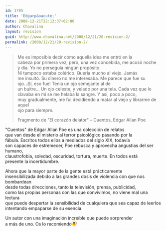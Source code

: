 ```yaml
---
id: 1785
title: 'Edgarp&oacute;'
date: 2008-12-21T22:12:37+02:00
author: Chavalina
layout: revision
guid: http://www.chavalina.net/2008/12/21/20-revision-2/
permalink: /2008/12/21/20-revision-2/
---
```

  


> Me es imposible decir c&oacute;mo aquella idea me entr&oacute; en la  
> cabeza por primera vez; pero, una vez concebida, me acos&oacute; noche  
> y d&iacute;a. Yo no persegu&iacute;a ning&uacute;n prop&oacute;sito.  
> Ni tampoco estaba col&eacute;rico. Quer&iacute;a mucho al viejo. Jam&aacute;s  
> me insult&oacute;. Su dinero no me interesaba. Me parece que fue su  
> ojo. &iexcl;S&iacute;, eso fue! Ten&iacute;a un ojo semejante al de  
> un buitre&#8230; Un ojo celeste, y velado por una tela. Cada vez que lo  
> clavaba en m&iacute; se me helaba la sangre. Y as&iacute;, poco a poco,  
> muy gradualmente, me fui decidiendo a matar al viejo y librarme de aquel  
> ojo para siempre. 
> 
> <p class="cita">
>   Fragmento de "El coraz&oacute;n delator" &#8211; Cuentos, Edgar Allan Poe
> </p>

"Cuentos" de Edgar Allan Poe es una colecci&oacute;n de relatos  
que van desde el misterio al terror psicol&oacute;gico pasando por la  
f&aacute;bula. Escritos todos ellos a mediados del siglo XIX, todav&iacute;a  
son capaces de estremecer, Poe rebusca y aprovecha angustias del ser humano,  
claustrofobia, soledad, oscuridad, tortura, muerte. En todos est&aacute;  
presente la incertidumbre.

Ahora que la mayor parte de la gente est&aacute; pr&aacute;cticamente  
insensibilizada debido a las grandes dosis de violencia con que nos bombardean  
desde todas direcciones, tanto la televisi&oacute;n, prensa, publicidad,  
como las propias personas con las que convivimos, no viene mal una lectura  
que puede despertar la sensibilidad de cualquiera que sea capaz de leerlos  
intentando empaparse de su esencia.

Un autor con una imaginaci&oacute;n incre&iacute;ble que puede sorprender  
a m&aacute;s de uno. Os lo recomiendo![emo](./imagenes/emoticonos/risa.gif)